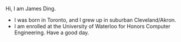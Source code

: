 Hi, I am James Ding.
- I was born in Toronto, and I grew up in suburban Cleveland/Akron.
- I am enrolled at the University of Waterloo for Honors Computer Engineering.
Have a good day.
